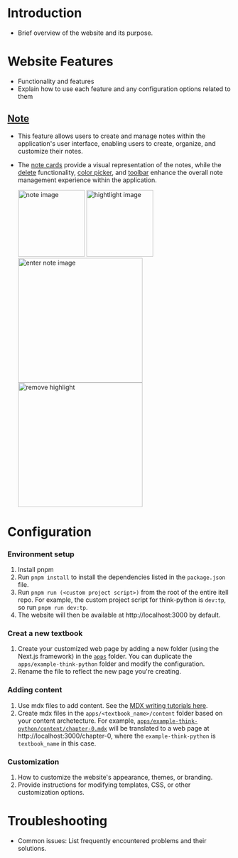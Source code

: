 # Introduction
- Brief overview of the website and its purpose.

# Website Features
- Functionality and features
- Explain how to use each feature and any configuration options related to them
## [Note](apps/example-think-python/src/components/note)
- This feature allows users to create and manage notes within the application's user interface, enabling users to create, organize, and customize their notes.
- The [note cards](apps/example-think-python/src/components/note/note-card.tsx) provide a visual representation of the notes, while the [delete](apps/example-think-python/src/components/note/note-delete.tsx) functionality, [color picker](apps/example-think-python/src/components/note/note-color-picker.tsx), and [toolbar](apps/example-think-python/src/components/note/note-toolbar.tsx) enhance the overall note management experience within the application.

  <img src="https://github.com/yahan-ds/itell_python/assets/93264144/3c3fba41-29eb-426e-847c-e2d1e0c80a33" alt="note image" title="choose an operation" width="whatever" height="150"> 
  <img src="https://github.com/yahan-ds/itell_python/assets/93264144/9eded38c-cfe7-4326-93fa-2287f4128e40" alt="hightlight image" title="highlight the content" width="whatever" height="150">

  <img src="https://github.com/yahan-ds/itell_python/assets/93264144/b56d876f-ebb9-4710-a29c-55a65760bbd1" alt="enter note image" title="add a note: type in the notes. click 'enter' to save." width="whatever" height="280">
  <img src="https://github.com/yahan-ds/itell_python/assets/93264144/eecd9d5b-20a2-4769-bfad-67d8edd722b8" alt="remove highlight" title="delete the highligh" width="whatever" height="280">

# Configuration
### Environment setup
1. Install pnpm
2. Run `pnpm install` to install the dependencies listed in the `package.json` file.
3. Run `pnpm run (<custom project script>)` from the root of the entire itell repo. For example, the custom project script for think-python is `dev:tp`, so run `pnpm run dev:tp`.
4. The website will then be available at http://localhost:3000 by default.

### Creat a new textbook
1. Create your customized web page by adding a new folder (using the Next.js framework) in the [`apps`](apps) folder. You can duplicate the `apps/example-think-python` folder and modify the configuration. 
2. Rename the file to reflect the new page you're creating. 

### Adding content
1. Use mdx files to add content. See the [MDX writing tutorials here](https://kabartolo.github.io/chicago-docs-demo/docs/mdx-guide/writing/).
2. Create mdx files in the `apps/<textbook_name>/content` folder based on your content archetecture. For example, [`apps/example-think-python/content/chapter-0.mdx`](apps/example-think-python/content/chapter-0.mdx) will be translated to a web page at http://localhost:3000/chapter-0, where the  `example-think-python` is `textbook_name` in this case. 

### Customization
1. How to customize the website's appearance, themes, or branding.
2. Provide instructions for modifying templates, CSS, or other customization options.

# Troubleshooting
- Common issues: List frequently encountered problems and their solutions.
